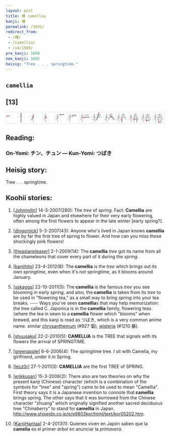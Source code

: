 ```yaml
---
layout: post
title: 椿 camellia
kanji: 椿
permalink: /1691/
redirect_from:
 - /椿/
 - /camellia/
 - /v4/1569/
pre_kanji: 1690
nex_kanji: 1692
heisig: "Tree . . . springtime."
---
```


## `camellia`

## [13]

<div class="stroke"><img src="../images/E6A4BF.png" /></div>

## Reading:

### On-Yomi: チン、チュン &mdash; Kun-Yomi: つばき

## Heisig story:

Tree . . . springtime.

## Koohii stories:

1) [<a href="http://kanji.koohii.com/profile/Johnnyltn">Johnnyltn</a>] 14-3-2007(280): The <em>tree</em> of <em>spring</em>. Fact: <strong>Camellia</strong> are highly valued in Japan and elsewhere for their very early flowering, often among the first flowers to appear in the late winter [early spring?].

2) [<a href="http://kanji.koohii.com/profile/dingomick">dingomick</a>] 5-3-2007(43): Anyone who&#039;s lived in Japan knows <strong>camellia</strong> are by far the first tree of spring to flower. And how can you miss those shockingly pink flowers!

3) [<a href="http://kanji.koohii.com/profile/theasianpleaser">theasianpleaser</a>] 2-1-2009(14): The<strong> camellia</strong> <em>tree</em> got its name from all the chameleons that cover every part of it during the <em>spring</em>.

4) [<a href="http://kanji.koohii.com/profile/kanjihito">kanjihito</a>] 23-4-2012(8): The<strong> camellia</strong> is the <em>tree</em> which brings out its own <em>springtime</em>, even when it&#039;s not springtime, as it blooms around January.

5) [<a href="http://kanji.koohii.com/profile/sskaggs">sskaggs</a>] 22-10-2011(5): The<strong> camellia</strong> is the famous <em>tree</em> you see blooming in early <em>spring</em>, and also, the<strong> camellia</strong> is taken from its <em>tree</em> to be used in &quot;flowering tea,&quot; as a small way to bring <em>spring</em> into your tea breaks. ---- Ways you&#039;ve seen<strong> camellia</strong>s that may help memorization: the tree called C. Japonica is in the<strong> camellia</strong> family, flowering teas (where the tea in sewn to a<strong> camellia</strong> flower which &quot;blooms&quot; when brewed, and this kanji is read as つばき, which is a very common anime name. similar <a href="../v4/927">chrysanthemum</a> (#927 菊), <a href="../v4/1210">wisteria</a> (#1210 藤).

6) [<a href="http://kanji.koohii.com/profile/shuusaku">shuusaku</a>] 22-2-2010(5): <strong>CAMELLIA</strong> is the TREE that signals with its flowers the arrival of SPRINGTIME.

7) [<a href="http://kanji.koohii.com/profile/greenapple">greenapple</a>] 6-6-2006(4): The springtime tree. I sit with Camelia, my girlfriend, under it in Spring.

8) [<a href="http://kanji.koohii.com/profile/lecz0r">lecz0r</a>] 27-1-2011(3): <strong>CAMELLIA</strong> are the first TREE of SPRING.

9) [<a href="http://kanji.koohii.com/profile/erikkusan">erikkusan</a>] 15-3-2006(2): There also are two theories on why the present kanji (Chinese) character (which is a combination of the symbols for &quot;tree&quot; and &quot;spring&quot;) came to be used to mean &quot;Camellia&quot;. First theory says it is a Japanese invention to connote that<strong> camellia</strong> brings spring. The other says that it was borrowed from the Chinese character &quot;zhuang&quot; which originally signified another sacred deciduous tree &quot;Chinaberry&quot; to stand for<strong> camellia</strong> in Japan. <a href="http://www.shiseido.co.jp/e/e9803kor/html/text/kor05202.htm">http://www.shiseido.co.jp/e/e9803kor/html/text/kor05202.htm</a>.

10) [<a href="http://kanji.koohii.com/profile/KanjiHantaa">KanjiHantaa</a>] 2-4-2013(1): Quienes viven en Japón saben que la <strong>camelia</strong> es el primer <em>árbol</em> en anunciar la <em>primavera</em>.
